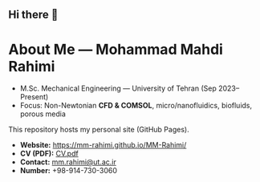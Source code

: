 ## Hi there 👋
# About Me — Mohammad Mahdi Rahimi
- M.Sc. Mechanical Engineering — University of Tehran (Sep 2023–Present)
- Focus: Non-Newtonian **CFD & COMSOL**, micro/nanofluidics, biofluids, porous media 

This repository hosts my personal site (GitHub Pages).

- **Website:** https://mm-rahimi.github.io/MM-Rahimi/  
- **CV (PDF):** [CV.pdf](./CV.pdf)  
- **Contact:** mm.rahimi@ut.ac.ir
- **Number:** +98-914-730-3060

